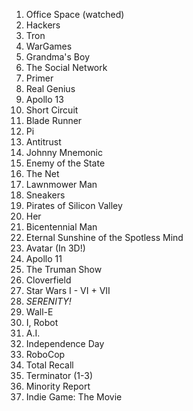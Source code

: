 1. Office Space (watched)
1. Hackers
1. Tron
1. WarGames
1. Grandma's Boy
1. The Social Network
1. Primer
1. Real Genius
1. Apollo 13
1. Short Circuit
1. Blade Runner
1. Pi
1. Antitrust
1. Johnny Mnemonic
1. Enemy of the State
1. The Net
1. Lawnmower Man
1. Sneakers
1. Pirates of Silicon Valley
1. Her
1. Bicentennial Man
1. Eternal Sunshine of the Spotless Mind
1. Avatar (In 3D!)
1. Apollo 11
1. The Truman Show
1. Cloverfield
1. Star Wars I - VI + VII
1. *SERENITY!*
1. Wall-E
1. I, Robot
1. A.I.
1. Independence Day
1. RoboCop
1. Total Recall
1. Terminator (1-3)
1. Minority Report
1. Indie Game: The Movie
